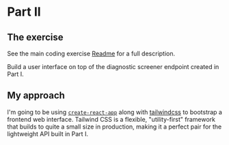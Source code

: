 # Part II

## The exercise
See the main coding exercise [Readme](../Readme.md) for a full description.

Build a user interface on top of the diagnostic screener endpoint created in Part I.

## My approach
I'm going to be using [`create-react-app`][cra] along with [tailwindcss][tw] to
bootstrap a frontend web interface. Tailwind CSS is a flexible, "utility-first"
framework that builds to quite a small size in production, making it a perfect
pair for the lightweight API built in Part I.

[cra]:https://create-react-app.dev/
[tw]:https://tailwindcss.com/docs/guides/create-react-app
